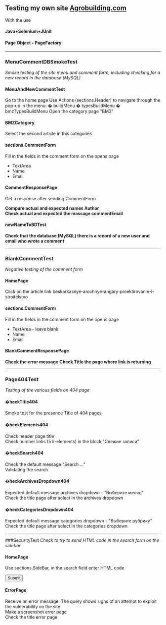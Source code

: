 ## Testing my own site [Agrobuilding.com](https://agrobuilding.com/)  

With the use  
#### Java+Selenium+JUnit  
#### Page Object - PageFactory  
  
***  
  
### MenuCommentDBSmokeTest  
*Smoke testing of the site menu and comment form, including checking for a new record in the database (MySQL)*  

#### MenuAndNewCommentTest  
Go to the home page
Use Actions (sections.Header) to navigate through the pop-up in the menu: 
�	buildMenu
�	typesBuildMenu
�	bmzTypesBuildMenu
Open the category page "БМЗ"  
  
#### BMZCategory  
Select the second article in this categories  
  
#### sections.CommentForm  
Fill in the fields in the comment form on the opens page  
* TextArea  
* Name  
* Email  
  
#### CommentResponsePage  
Get a response after sending CommentForm  
  
**Compare actual and expected names Author**  
**Check actual and expected the massage commentEmail**  


#### newNameToBDTest
**Check that the database (MySQL) there is a record of a new user and email who wrote a comment**
  
***
  

### BlankCommentTest
*Negative testing of the comment form*
  
#### HomePage
Click on the article link beskarkasnye-arochnye-angary-proektirovanie-i-stroitelstvo

#### sections.CommentForm
Fill in the fields in the comment form on the opens page   
* TextArea - leave blank  
* Name  
* Email  

#### BlankCommentResponsePage
**Check the error message**
**Check Title the page where link is returning**
  
***
  
  
### Page404Test   
*Testing of the various fields on 404 page*  

#### �heckTitle404  
Smoke test for the presence Title of 404 pages

#### �heckElements404  
Check header page title  
Check number links (5 li-elements) in the block "Свежие записи"  

#### �heckSearch404  
Check the default message "Search ..."  
Validating the search  

#### �heckArchivesDropdown404  
Expected default message archives dropdown - "Выберите месяц"  
Check the title page after select in the archives dropdown  

#### �heckCategoriesDropdown404  
Expected default message categories dropdown - "Выберите рубрику"  
Check the title page after select in the categories dropdown  
  
***  
  
  
###SecurityTest
*Check to try to send HTML code in the search form on the sidebar*

#### HomePage  
Use sections.SideBar, in the search field enter HTML code  
<form action="http://live.hh.ru"><input type="submit"></form>  

#### ErrorPage  
Receive an error message: The query shows signs of an attempt to exploit the vulnerability on the site  
Make a screenshot error page  
Check the title error page  
